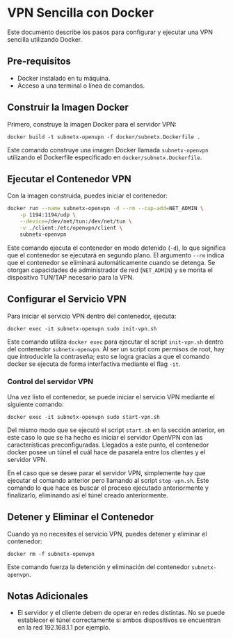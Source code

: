 # VPN Sencilla con Docker

Este documento describe los pasos para configurar y ejecutar una VPN sencilla utilizando Docker.

## Pre-requisitos

- Docker instalado en tu máquina.
- Acceso a una terminal o línea de comandos.

## Construir la Imagen Docker

Primero, construye la imagen Docker para el servidor VPN:

`docker build -t subnetx-openvpn -f docker/subnetx.Dockerfile .`

Este comando construye una imagen Docker llamada `subnetx-openvpn` utilizando el Dockerfile especificado en `docker/subnetx.Dockerfile`.

## Ejecutar el Contenedor VPN

Con la imagen construida, puedes iniciar el contenedor:

```bash
docker run --name subnetx-openvpn -d --rm --cap-add=NET_ADMIN \
    -p 1194:1194/udp \
    --device=/dev/net/tun:/dev/net/tun \
    -v ./client:/etc/openvpn/client \
    subnetx-openvpn
```

Este comando ejecuta el contenedor en modo detenido (`-d`), lo que significa que el contenedor se ejecutará en segundo plano. El argumento `--rm` indica que el contenedor se eliminará automáticamente cuando se detenga. Se otorgan capacidades de administrador de red (`NET_ADMIN`) y se monta el dispositivo TUN/TAP necesario para la VPN.

## Configurar el Servicio VPN

Para iniciar el servicio VPN dentro del contenedor, ejecuta:

`docker exec -it subnetx-openvpn sudo init-vpn.sh`

Este comando utiliza `docker exec` para ejecutar el script `init-vpn.sh` dentro del contenedor `subnetx-openvpn`. Al ser un script com permisos de root, hay que introducirle la contraseña; esto se logra gracias a que el comando docker se ejecuta de forma interfactiva mediante el flag `-it`.

### Control del servidor VPN

Una vez listo el contenedor, se puede iniciar el servicio VPN mediante el siguiente comando:

`docker exec -it subnetx-openvpn sudo start-vpn.sh`

Del mismo modo que se ejecutó el script `start.sh` en la sección anterior, en este caso lo que se ha hecho es iniciar el servidor OpenVPN con las características preconfiguradas. Llegados a este punto, el contenedor docker posee un túnel el cuál hace de pasarela entre los clientes y el servidor VPN.

En el caso que se desee parar el servidor VPN, simplemente hay que ejecutar el comando anterior pero llamando al script `stop-vpn.sh`. Este comando lo que hace es buscar el proceso ejecutado anteriormente y finalizarlo, eliminando así el túnel creado anteriormente.

## Detener y Eliminar el Contenedor

Cuando ya no necesites el servicio VPN, puedes detener y eliminar el contenedor:

`docker rm -f subnetx-openvpn`

Este comando fuerza la detención y eliminación del contenedor `subnetx-openvpn`.

## Notas Adicionales

- El servidor y el cliente debem de operar en redes distintas. No se puede establecer el túnel correctamente si ambos dispositivos se encuentran en la red 192.168.1.1 por ejemplo.
